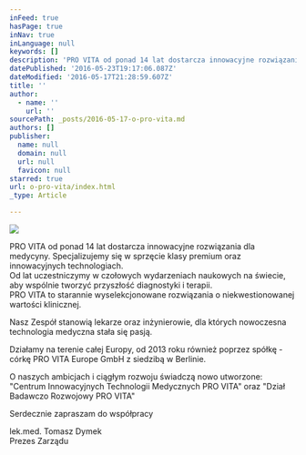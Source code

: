 ```yaml
---
inFeed: true
hasPage: true
inNav: true
inLanguage: null
keywords: []
description: 'PRO VITA od ponad 14 lat dostarcza innowacyjne rozwiązania dla medycyny. Specjalizujemy się w sprzęcie klasy premium oraz innowacyjnych technologiach. Od lat uczestniczymy w czołowych wydarzeniach naukowych na świecie, aby wspólnie tworzyć przyszłość diagnostyki i terapii. PRO VITA to starannie wyselekcjonowane rozwiązania o niekwestionowanej wartości klinicznej.'
datePublished: '2016-05-23T19:17:06.087Z'
dateModified: '2016-05-17T21:28:59.607Z'
title: ''
author:
  - name: ''
    url: ''
sourcePath: _posts/2016-05-17-o-pro-vita.md
authors: []
publisher:
  name: null
  domain: null
  url: null
  favicon: null
starred: true
url: o-pro-vita/index.html
_type: Article

---
```

![](https://the-grid-user-content.s3-us-west-2.amazonaws.com/e6903539-376a-4f31-b8f9-96cfdf46a920.png)

PRO VITA od ponad 14 lat dostarcza innowacyjne rozwiązania dla medycyny. Specjalizujemy się w sprzęcie klasy premium oraz innowacyjnych technologiach.  
Od lat uczestniczymy w czołowych wydarzeniach naukowych na świecie, aby wspólnie tworzyć przyszłość diagnostyki i terapii.  
PRO VITA to starannie wyselekcjonowane rozwiązania o niekwestionowanej wartości klinicznej.

Nasz Zespół stanowią lekarze oraz inżynierowie, dla których nowoczesna technologia medyczna stała się pasją.

Działamy na terenie całej Europy, od 2013 roku również poprzez spółkę - córkę PRO VITA Europe GmbH z siedzibą w Berlinie.

O naszych ambicjach i ciągłym rozwoju świadczą nowo utworzone:  
"Centrum Innowacyjnych Technologii Medycznych PRO VITA" oraz "Dział Badawczo Rozwojowy PRO VITA"

Serdecznie zapraszam do współpracy

lek.med. Tomasz Dymek  
Prezes Zarządu